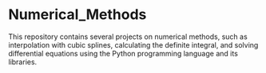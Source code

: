 # Numerical_Methods
This repository contains several projects on numerical methods, such as interpolation with cubic splines, calculating the definite integral, and solving differential equations using the Python programming language and its libraries.
